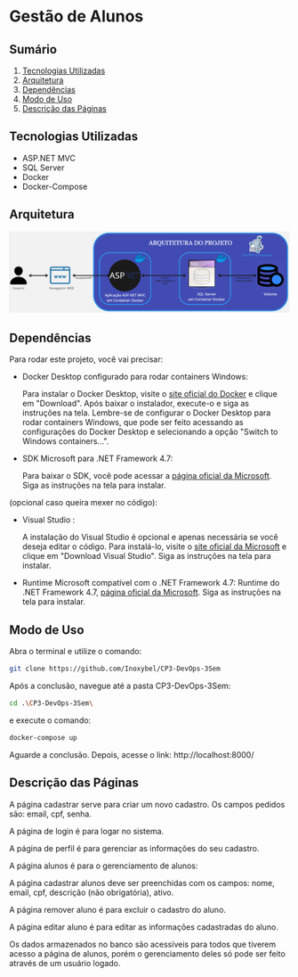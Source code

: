 # Gestão de Alunos

## Sumário

1. [Tecnologias Utilizadas](#tecnologias-utilizadas)
2. [Arquitetura](#arquitetura)
3. [Dependências](#dependências)
4. [Modo de Uso](#modo-de-uso)
5. [Descrição das Páginas](#descrição-das-páginas)

## Tecnologias Utilizadas

- ASP.NET MVC
- SQL Server
- Docker
- Docker-Compose

## Arquitetura

![Arquitetura](./AppFuncional/doc/architeture.png)

## Dependências

Para rodar este projeto, você vai precisar:

- Docker Desktop configurado para rodar containers Windows:

    Para instalar o Docker Desktop, visite o [site oficial do Docker](https://www.docker.com/products/docker-desktop/) e clique em "Download". Após baixar o instalador, execute-o e siga as instruções na tela. Lembre-se de configurar o Docker Desktop para rodar containers Windows, que pode ser feito acessando as configurações do Docker Desktop e selecionando a opção "Switch to Windows containers...".

- SDK Microsoft para .NET Framework 4.7:

    Para baixar o SDK, você pode acessar a [página oficial da Microsoft](https://dotnet.microsoft.com/pt-br/download/dotnet-framework/net47). Siga as instruções na tela para instalar.

(opcional caso queira mexer no código):
- Visual Studio :

    A instalação do Visual Studio é opcional e apenas necessária se você deseja editar o código. Para instalá-lo, visite o [site oficial da Microsoft](https://visualstudio.microsoft.com/pt-br/downloads/) e clique em "Download Visual Studio". Siga as instruções na tela para instalar.

- Runtime Microsoft compatível com o .NET Framework 4.7:
    Runtime do .NET Framework 4.7, [página oficial da Microsoft](https://dotnet.microsoft.com/pt-br/download/dotnet-framework/net47). Siga as instruções na tela para instalar.


## Modo de Uso

Abra o terminal e utilize o comando:

```bash
git clone https://github.com/Inoxybel/CP3-DevOps-3Sem
```

Após a conclusão, navegue até a pasta CP3-DevOps-3Sem:

```bash
cd .\CP3-DevOps-3Sem\

```

e execute o comando:
```bash
docker-compose up
```
Aguarde a conclusão. Depois, acesse o link: http://localhost:8000/

## Descrição das Páginas
A página cadastrar serve para criar um novo cadastro. Os campos pedidos são: email, cpf, senha.

A página de login é para logar no sistema.

A página de perfil é para gerenciar as informações do seu cadastro.

A página alunos é para o gerenciamento de alunos:

A página cadastrar alunos deve ser preenchidas com os campos: nome, email, cpf, descrição (não obrigatória), ativo.

A página remover aluno é para excluir o cadastro do aluno.

A página editar aluno é para editar as informações cadastradas do aluno.

Os dados armazenados no banco são acessíveis para todos que tiverem acesso a página de alunos, porém o gerenciamento deles só pode ser feito através de um usuário logado.